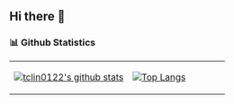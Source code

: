 ## Hi there 👋

<!--
**tclin0122/tclin0122** is a ✨ _special_ ✨ repository because its `README.md` (this file) appears on your GitHub profile.

Here are some ideas to get you started:

- 🔭 I’m currently working on ...
- 🌱 I’m currently learning ...
- 👯 I’m looking to collaborate on ...
- 🤔 I’m looking for help with ...
- 💬 Ask me about ...
- 📫 How to reach me: ...
- 😄 Pronouns: ...
- ⚡ Fun fact: ...
-->

### 📊 Github Statistics

<table>

<tr><td align="center" width="55%">
    
[![tclin0122's github stats](https://github-readme-stats.vercel.app/api?username=tclin0122&count_private=true&show_icons=true&theme=white)](https://github.com/tclin0122/github-readme-stats)

</td><td align="top" width="45%">

[![Top Langs](https://github-readme-stats.vercel.app/api/top-langs/?username=tclin0122&layout=compact&theme=white)](https://github.com/tclin0122/github-readme-stats)

</table>
</td></tr>


<tr><td>
